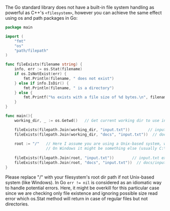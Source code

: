 The Go standard library does not have a built-in file system handling as powerful as C++'s `<filesystem>`, however you can achieve the same effect using os and path packages in Go:

```go
package main

import (
	"fmt"
	"os"
	"path/filepath"
)

func fileExists(filename string) {
	info, err := os.Stat(filename)
	if os.IsNotExist(err) {
		fmt.Println(filename, " does not exist")
	} else if info.IsDir() {
		fmt.Println(filename, " is a directory") 
	} else {
		fmt.Printf("%s exists with a file size of %d bytes.\n", filename, info.Size())
	}
}

func main(){
    working_dir, _ := os.Getwd()   // Get current working dir to use in root

    fileExists(filepath.Join(working_dir, "input.txt"))        // input.txt exists in the CWD
    fileExists(filepath.Join(working_dir, "docs", "input.txt"))  // docs/input.txt exists in the CWD
    
    root := "/"   // Here I assume you are using a Unix-based system, where root dir is / 
                  // On Windows it might be something else (usually C:\, but we're assuming here)
                  
    fileExists(filepath.Join(root, "input.txt"))        // input.txt exists in the FS root
    fileExists(filepath.Join(root, "docs", "input.txt"))  // docs/input.txt exists in the FS root
}
```
Please replace "/" with your filesystem's root dir path if not Unix-based system (like Windows). In Go `err != nil` is considered as an idiomatic way to handle potential errors. Here, it might be overkill for this particular case since we are checking only file existence and ignoring possible size read error which os.Stat method will return in case of regular files but not directories.

